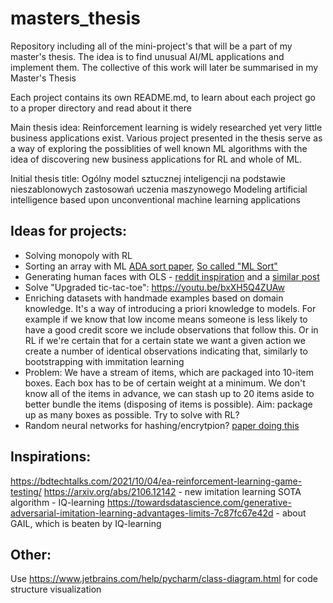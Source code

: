 # masters_thesis

Repository including all of the mini-project's that will be a part of my master's thesis. The idea is to find unusual AI/ML applications and implement them. The collective of this work will later be summarised in my Master's Thesis

Each project contains its own README.md, to learn about each project go to a proper directory and read about it there

Main thesis idea: Reinforcement learning is widely researched yet very little business applications exist. Various project presented in the thesis serve as a way of exploring the possiblities of well known ML algorithms with the idea of discovering new business applications for RL and whole of ML.

Initial thesis title:
Ogólny model sztucznej inteligencji na podstawie nieszablonowych zastosowań uczenia maszynowego
Modeling artificial intelligence based upon unconventional machine learning applications


## Ideas for projects:

- Solving monopoly with RL
- Sorting an array with ML [ADA sort paper](https://www.researchgate.net/publication/305362015_AdaSort_Adaptive_Sorting_using_Machine_Learning), [So called "ML Sort"](https://arxiv.org/abs/1805.04272)
- Generating human faces with OLS - [reddit inspiration](https://www.reddit.com/r/learnmachinelearning/comments/npojso/built_linear_regression_model_which_can_predict/?utm_medium=android_app&utm_source=share) and a [similar post](https://www.reddit.com/r/artificial/comments/ozsdju/generate_new_images_from_any_userbased_inputs_say/?utm_medium=android_app&utm_source=share)
- Solve "Upgraded tic-tac-toe": https://youtu.be/bxXH5Q4ZUAw
- Enriching datasets with handmade examples based on domain knowledge. It's a way of introducing a priori knowledge to models. For example if we know that low income means someone is less likely to have a good credit score we include observations that follow this. Or in RL if we're certain that for a certain state we want a given action we create a number of identical observations indicating that, similarly to bootstrapping with immitation learning
- Problem: We have a stream of items, which are packaged into 10-item boxes. Each box has to be of certain weight at a minimum. We don't know all of the items in advance, we can stash up to 20 items aside to better bundle the items (disposing of items is possible). Aim: package up as many boxes as possible. Try to solve with RL?
- Random neural networks for hashing/encrytpion? [paper doing this](https://www.researchgate.net/publication/310624366_Hash_function_generation_by_neural_network)

## Inspirations:
https://bdtechtalks.com/2021/10/04/ea-reinforcement-learning-game-testing/
https://arxiv.org/abs/2106.12142 - new imitation learning SOTA algorithm - IQ-learning
https://towardsdatascience.com/generative-adversarial-imitation-learning-advantages-limits-7c87fc67e42d - about GAIL, which is beaten by IQ-learning

## Other:
Use https://www.jetbrains.com/help/pycharm/class-diagram.html for code structure visualization
